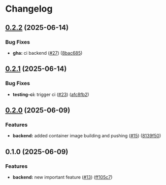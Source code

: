 # Changelog

## [0.2.2](https://github.com/affragak/devops-study-app/compare/backend-v0.2.1...backend-v0.2.2) (2025-06-14)


### Bug Fixes

* **gha:** ci backend ([#27](https://github.com/affragak/devops-study-app/issues/27)) ([8bac685](https://github.com/affragak/devops-study-app/commit/8bac685d33a20ae15b458d8e61ec02e463f61fb8))

## [0.2.1](https://github.com/affragak/devops-study-app/compare/backend-v0.2.0...backend-v0.2.1) (2025-06-14)


### Bug Fixes

* **testing-ci:** trigger ci ([#23](https://github.com/affragak/devops-study-app/issues/23)) ([afc8fb2](https://github.com/affragak/devops-study-app/commit/afc8fb22ded191cc5bdf32cab66200f3136b5b02))

## [0.2.0](https://github.com/affragak/devops-study-app/compare/backend-v0.1.0...backend-v0.2.0) (2025-06-09)


### Features

* **backend:** added container image building and pushing ([#15](https://github.com/affragak/devops-study-app/issues/15)) ([8139f50](https://github.com/affragak/devops-study-app/commit/8139f50ad7d42f66482e38fe6b6029ed55a297ae))

## 0.1.0 (2025-06-09)


### Features

* **backend:** new important feature ([#13](https://github.com/affragak/devops-study-app/issues/13)) ([ff105c7](https://github.com/affragak/devops-study-app/commit/ff105c7803b10fc3519e6635f68630ed977f2576))
